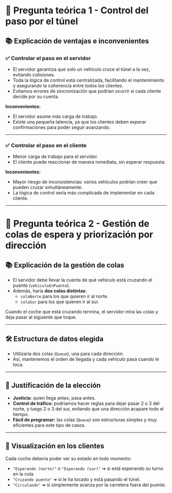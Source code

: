 # 🚗 Pregunta teórica 1 - Control del paso por el túnel

## 📚 Explicación de ventajas e inconvenientes

### ✅ Controlar el paso en el servidor

- El servidor garantiza que solo un vehículo cruce el túnel a la vez, evitando colisiones.
- Toda la lógica de control está centralizada, facilitando el mantenimiento y asegurando la coherencia entre todos los clientes.
- Evitamos errores de sincronización que podrían ocurrir si cada cliente decide por su cuenta.

**Inconvenientes:**
- El servidor asume más carga de trabajo.
- Existe una pequeña latencia, ya que los clientes deben esperar confirmaciones para poder seguir avanzando.

---

### ✅ Controlar el paso en el cliente

- Menor carga de trabajo para el servidor.
- El cliente puede reaccionar de manera inmediata, sin esperar respuesta.

**Inconvenientes:**
- Mayor riesgo de inconsistencias: varios vehículos podrían creer que pueden cruzar simultáneamente.
- La lógica de control sería más complicada de implementar en cada cliente.

---

# 🚗 Pregunta teórica 2 - Gestión de colas de espera y priorización por dirección

## 📚 Explicación de la gestión de colas

- El servidor debe llevar la cuenta de qué vehículo está cruzando el puente (`vehiculoEnPuente`).
- Además, haría **dos colas distintas**:
  - `colaNorte` para los que quieren ir al norte.
  - `colaSur` para los que quieren ir al sur.

Cuando el coche que está cruzando termina, el servidor mira las colas y deja pasar al siguiente que toque.

---

## 🛠️ Estructura de datos elegida

- Utilizaría dos colas (`Queue`), una para cada dirección.
- Así, mantenemos el orden de llegada y cada vehículo pasa cuando le toca.

---

## 🎯 Justificación de la elección

- **Justicia:** quien llega antes, pasa antes.
- **Control de tráfico:** podríamos hacer reglas para dejar pasar 2 o 3 del norte, y luego 2 o 3 del sur, evitando que una dirección acapare todo el tiempo.
- **Fácil de programar:** las colas (`Queue`) son estructuras simples y muy eficientes para este tipo de casos.

---

## 🚦 Visualización en los clientes

Cada coche debería poder ver su estado en todo momento:

- `"Esperando (norte)"` o `"Esperando (sur)"` ➔ si está esperando su turno en la cola.
- `"Cruzando puente"` ➔ si le ha tocado y está pasando el túnel.
- `"Circulando"` ➔ si simplemente avanza por la carretera fuera del puente.


